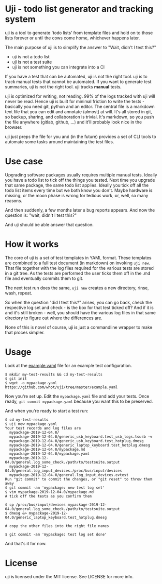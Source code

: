 Uji - todo list generator and tracking system
=============================================

uji is a tool to generate 'todo lists' from template files and hold on to
those lists forever or until the cows come home, whichever happens later.

The main purpose of uji is to simplify the answer to "Wait, didn't I test
this?"

- uji is not a todo list
- uji is not a test suite
- uji is not something you can integrate into a CI

If you have a test that can be automated, uji is not the right tool. uji
is to track manual tests that cannot be automated. If you want to generate
test summaries, uji is not the right tool. uji tracks **manual** tests.

uji is optimized for writing, not reading. 99% of the logs tracked with uji
will never be read. Hence uji is built for minimal friction to write the
tests - basically you need git, python and an editor. The central file is
a markdown text file that you can edit and annotate (almost) at will.
It's all stored in git, so backup, sharing, and collaboration is trivial.
It's markdown, so you push the file anywhere (gitlab, github, ...) and it'll
probably look nice in the browser.

uji just preps the file for you and (in the future) provides a set of
CLI tools to automate some tasks around maintaining the test files.

Use case
========

Upgrading software packages usually requires multiple manual tests. Ideally
you have a todo list to tick off the things you tested. Next time you
upgrade that same package, the same todo list applies. Ideally you tick off
all the todo list items every time but we both know you don't. Maybe
hardware is missing, or the moon phase is wrong for tedious work, or, well,
so many reasons.

And then suddenly, a few months later a bug reports appears. And now the
question is: "wait, didn't I test this?"

And uji should be able answer that question.

How it works
============

The core of uji is a set of test templates in YAML format. These templates
are combined to a full test document (in markdown) on invoking `uji new`.
That file together with the log files required for the various tests are
stored in a git tree. As the tests are performed the user ticks them off in
the .md file and eventually commits them to git.

The next test run does the same, `uji new` creates a new directory, rinse,
wash, repeat.

So when the question "did I test this?" arises, you can go back, check the
respective log set and check - is the box for that test ticked off?
And if it is and it's still broken - well, you should have the various log
files in that same directory to figure out where the differences are.

None of this is novel of course, uji is just a commandline wrapper to make
that proces simpler.

Usage
=====

Look at the [example.yaml](example.yaml) file for an example test
configuration.

```
$ mkdir my-test-results && cd my-test-results
$ git init
$ wget -o mypackage.yaml https://github.com/whot/uji/tree/master/example.yaml
```

Now you're set up. Edit the `mypackage.yaml` file and add your tests.
Once ready, `git commit mypackage.yaml` because you want this to be
preserved.

And when you're ready to start a test run:

```
$ cd my-test-results
$ uji new mypackage.yaml
Your test records and log files are
  mypackage-2019-12-04.0/
  mypackage-2019-12-04.0/generic_usb_keyboard.test_usb_logs.lsusb −v
  mypackage-2019-12-04.0/generic_usb_keyboard.test_hotplug.dmesg
  mypackage-2019-12-04.0/generic_laptop_keyboard.test_hotplug.dmesg
  mypackage-2019-12-04.0/mypackage.md
  mypackage-2019-12-04.0/mypackage.yaml
  mypackage-2019-12-04.0/general.log_some_check.∕path∕to∕testsuite.output
  mypackage-2019-12-04.0/general.log_input_devices.∕proc∕bus∕input∕devices
  mypackage-2019-12-04.0/general.log_input_devices.evtest
Run "git commit" to commit the changes, or "git reset" to throw them away
$ git commit -am 'mypackage: new test log set'
$ vim mypackage-2019-12-04.0/mypackage.md
# tick off the tests as you confirm them

$ cp /proc/bus/input/devices mypackage-2019-12-04.0/general.log_some_check.∕path∕to∕testsuite.output
$ dmesg &> mypackage-2019-12-04.0/generic_laptop_keyboard.test_hotplug.dmesg

# copy the other files into the right file names

$ git commit -am 'mypackage: test log set done'
```

And that's it for now.

License
=======

uji is licensed under the MIT license. See LICENSE for more info.
